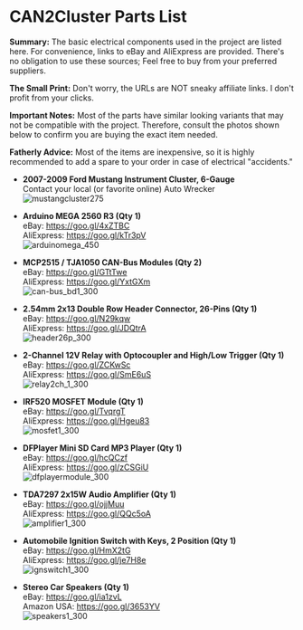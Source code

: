 # **CAN2Cluster Parts List**  
**Summary:** The basic electrical components used in the project are listed here. For convenience, links to eBay and AliExpress are provided. There's no obligation to use these sources; Feel free to buy from your preferred suppliers.  

**The Small Print:** Don't worry, the URLs are NOT sneaky affiliate links. I don't profit from your clicks.

**Important Notes:** Most of the parts have similar looking variants that may not be compatible with the project. Therefore, consult the photos shown below to confirm you are buying the exact item needed.  

**Fatherly Advice:** Most of the items are inexpensive, so it is highly recommended to add a spare to your order in case of electrical "accidents."

* **2007-2009 Ford Mustang Instrument Cluster, 6-Gauge**  
Contact your local (or favorite online) Auto Wrecker  
![mustangcluster275](https://user-images.githubusercontent.com/10354989/50655679-b7a95a00-0f45-11e9-8c29-e3e9a20487e5.jpg)

* **Arduino MEGA 2560 R3 (Qty 1)**  
eBay: https://goo.gl/4xZTBC  
AliExpress: https://goo.gl/kTr3pV  
![arduinomega_450](https://user-images.githubusercontent.com/10354989/52875705-dafd2280-3109-11e9-8876-e583ee4cc561.jpg)  
  
* **MCP2515 / TJA1050 CAN-Bus Modules (Qty 2)**  
eBay: https://goo.gl/GTtTwe   
AliExpress: https://goo.gl/YxtGXm  
![can-bus_bd1_300](https://user-images.githubusercontent.com/10354989/52875714-e05a6d00-3109-11e9-9bc2-30d766782c03.jpg)  

* **2.54mm 2x13 Double Row Header Connector, 26-Pins (Qty 1)**  
eBay:  https://goo.gl/N29kqw  
AliExpress: https://goo.gl/JDQtrA  
![header26p_300](https://user-images.githubusercontent.com/10354989/52879864-32ed5680-3115-11e9-8794-6718d4f86009.jpg)  

* **2-Channel 12V Relay with Optocoupler and High/Low Trigger (Qty 1)**  
eBay: https://goo.gl/ZCKwSc  
AliExpress: https://goo.gl/SmE6uS  
![relay2ch_1_300](https://user-images.githubusercontent.com/10354989/52875766-ff58ff00-3109-11e9-810b-a089cb88431e.jpg)  

* **IRF520 MOSFET Module (Qty 1)**  
eBay: https://goo.gl/TvqrgT  
AliExpress: https://goo.gl/Hgeu83  
![mosfet1_300](https://user-images.githubusercontent.com/10354989/52875718-e2bcc700-3109-11e9-8790-87d2333eb7df.jpg)

* **DFPlayer Mini SD Card MP3 Player (Qty 1)**  
eBay: https://goo.gl/hcQCzf  
AliExpress: https://goo.gl/zCSGiU   
![dfplayermodule_300](https://user-images.githubusercontent.com/10354989/52875801-15ff5600-310a-11e9-8b22-2173b5c8b37f.jpg)

* **TDA7297 2x15W Audio Amplifier (Qty 1)**  
eBay: https://goo.gl/ojjMuu  
AliExpress: https://goo.gl/QQc5oA  
![amplifier1_300](https://user-images.githubusercontent.com/10354989/52875788-0c75ee00-310a-11e9-8d28-369fe8901e50.jpg)  

* **Automobile Ignition Switch with Keys, 2 Position (Qty 1)**  
eBay: https://goo.gl/HmX2tG  
AliExpress: https://goo.gl/je7H8e  
![ignswitch1_300](https://user-images.githubusercontent.com/10354989/52875819-21528180-310a-11e9-857f-67a16af8b6df.jpg)  

* **Stereo Car Speakers (Qty 1)**  
eBay: https://goo.gl/ia1zvL  
Amazon USA: https://goo.gl/3653YV  
![speakers1_300](https://user-images.githubusercontent.com/10354989/52875810-1bf53700-310a-11e9-908b-437fefcb0cab.jpg)  
